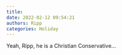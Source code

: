 ```yaml
---
title: 
date: 2022-02-12 09:54:21
authors: Ripp
categories: Holiday
---
```


 Yeah, Ripp, he is a Christian Conservative…